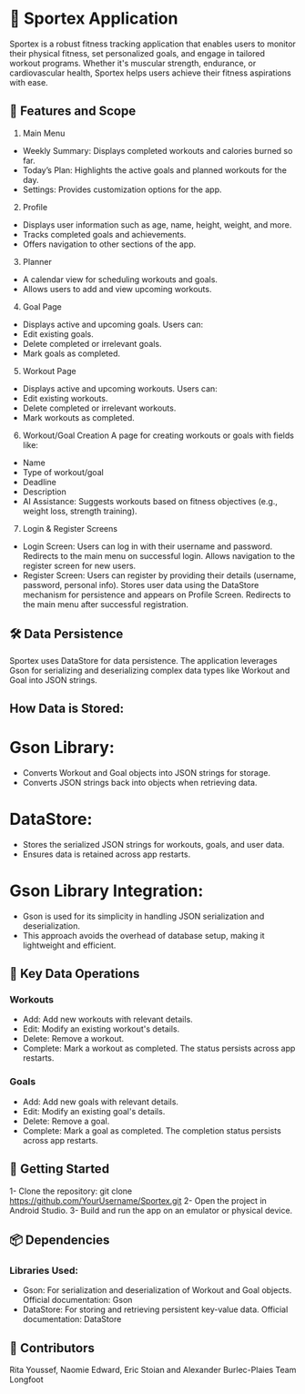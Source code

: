 # 📱 Sportex Application

Sportex is a robust fitness tracking application that enables users to monitor their physical fitness, set personalized goals, and engage in tailored workout programs. Whether it's muscular strength, endurance, or cardiovascular health, Sportex helps users achieve their fitness aspirations with ease.

## 🌟 Features and Scope

1. Main Menu
- Weekly Summary: Displays completed workouts and calories burned so far.
- Today’s Plan: Highlights the active goals and planned workouts for the day.
- Settings: Provides customization options for the app.
  
2. Profile
- Displays user information such as age, name, height, weight, and more.
- Tracks completed goals and achievements.
- Offers navigation to other sections of the app.
  
3. Planner
- A calendar view for scheduling workouts and goals.
- Allows users to add and view upcoming workouts.
  
4. Goal Page
- Displays active and upcoming goals.
Users can:
- Edit existing goals.
- Delete completed or irrelevant goals.
- Mark goals as completed.
  
5. Workout Page
- Displays active and upcoming workouts.
Users can:
- Edit existing workouts.
- Delete completed or irrelevant workouts.
- Mark workouts as completed.
  
6. Workout/Goal Creation
A page for creating workouts or goals with fields like:
- Name
- Type of workout/goal
- Deadline
- Description
- AI Assistance: Suggests workouts based on fitness objectives (e.g., weight loss, strength training).
  
7. Login & Register Screens
- Login Screen:
Users can log in with their username and password.
Redirects to the main menu on successful login.
Allows navigation to the register screen for new users.
- Register Screen:
Users can register by providing their details (username, password, personal info).
Stores user data using the DataStore mechanism for persistence and appears on Profile Screen.
Redirects to the main menu after successful registration.

## 🛠️ Data Persistence

Sportex uses DataStore for data persistence. The application leverages Gson for serializing and deserializing complex data types like Workout and Goal into JSON strings.

## How Data is Stored:
# Gson Library:
- Converts Workout and Goal objects into JSON strings for storage.
- Converts JSON strings back into objects when retrieving data.
# DataStore:
- Stores the serialized JSON strings for workouts, goals, and user data.
- Ensures data is retained across app restarts.
# Gson Library Integration:
- Gson is used for its simplicity in handling JSON serialization and deserialization.
- This approach avoids the overhead of database setup, making it lightweight and efficient.
  
## 💾 Key Data Operations

### Workouts

- Add: Add new workouts with relevant details.
- Edit: Modify an existing workout's details.
- Delete: Remove a workout.
- Complete: Mark a workout as completed. The status persists across app restarts.
### Goals

- Add: Add new goals with relevant details.
- Edit: Modify an existing goal's details.
- Delete: Remove a goal.
- Complete: Mark a goal as completed. The completion status persists across app restarts.
  
## 🚀 Getting Started

1- Clone the repository:
 git clone https://github.com/YourUsername/Sportex.git
2- Open the project in Android Studio.
3- Build and run the app on an emulator or physical device.

## 📦 Dependencies

### Libraries Used:
 - Gson:
For serialization and deserialization of Workout and Goal objects.
Official documentation: Gson
- DataStore:
For storing and retrieving persistent key-value data.
Official documentation: DataStore

## 🤝 Contributors
Rita Youssef, Naomie Edward, Eric Stoian and Alexander Burlec-Plaies
Team Longfoot
